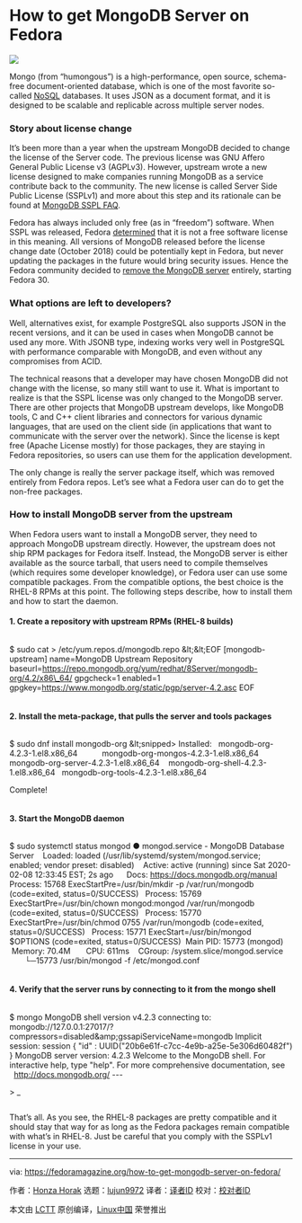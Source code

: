 [#]: collector: (lujun9972)
[#]: translator: (geekpi)
[#]: reviewer: ( )
[#]: publisher: ( )
[#]: url: ( )
[#]: subject: (How to get MongoDB Server on Fedora)
[#]: via: (https://fedoramagazine.org/how-to-get-mongodb-server-on-fedora/)
[#]: author: (Honza Horak https://fedoramagazine.org/author/hhorak/)

How to get MongoDB Server on Fedora
======

![][1]

Mongo (from “humongous”) is a high-performance, open source, schema-free document-oriented database, which is one of the most favorite so-called [NoSQL][2] databases. It uses JSON as a document format, and it is designed to be scalable and replicable across multiple server nodes.

### Story about license change

It’s been more than a year when the upstream MongoDB decided to change the license of the Server code. The previous license was GNU Affero General Public License v3 (AGPLv3). However, upstream wrote a new license designed to make companies running MongoDB as a service contribute back to the community. The new license is called Server Side Public License (SSPLv1) and more about this step and its rationale can be found at [MongoDB SSPL FAQ][3].

Fedora has always included only free (as in “freedom”) software. When SSPL was released, Fedora [determined][4] that it is not a free software license in this meaning. All versions of MongoDB released before the license change date (October 2018) could be potentially kept in Fedora, but never updating the packages in the future would bring security issues. Hence the Fedora community decided to [remove the MongoDB server][5] entirely, starting Fedora 30.

### What options are left to developers?

Well, alternatives exist, for example PostgreSQL also supports JSON in the recent versions, and it can be used in cases when MongoDB cannot be used any more. With JSONB type, indexing works very well in PostgreSQL with performance comparable with MongoDB, and even without any compromises from ACID.

The technical reasons that a developer may have chosen MongoDB did not change with the license, so many still want to use it. What is important to realize is that the SSPL license was only changed to the MongoDB server. There are other projects that MongoDB upstream develops, like MongoDB tools, C and C++ client libraries and connectors for various dynamic languages, that are used on the client side (in applications that want to communicate with the server over the network). Since the license is kept free (Apache License mostly) for those packages, they are staying in Fedora repositories, so users can use them for the application development.

The only change is really the server package itself, which was removed entirely from Fedora repos. Let’s see what a Fedora user can do to get the non-free packages.

### How to install MongoDB server from the upstream

When Fedora users want to install a MongoDB server, they need to approach MongoDB upstream directly. However, the upstream does not ship RPM packages for Fedora itself. Instead, the MongoDB server is either available as the source tarball, that users need to compile themselves (which requires some developer knowledge), or Fedora user can use some compatible packages. From the compatible options, the best choice is the RHEL-8 RPMs at this point. The following steps describe, how to install them and how to start the daemon.

#### 1\. Create a repository with upstream RPMs (RHEL-8 builds)
```

```

$ sudo cat &gt; /etc/yum.repos.d/mongodb.repo &amp;lt;&amp;lt;EOF
[mongodb-upstream]
name=MongoDB Upstream Repository
baseurl=<https://repo.mongodb.org/yum/redhat/8Server/mongodb-org/4.2/x86\_64/>
gpgcheck=1
enabled=1
gpgkey=<https://www.mongodb.org/static/pgp/server-4.2.asc>
EOF
```

```

#### 2\. Install the meta-package, that pulls the server and tools packages
```

```

$ sudo dnf install mongodb-org
&amp;lt;snipped&gt;
Installed:
  mongodb-org-4.2.3-1.el8.x86_64           mongodb-org-mongos-4.2.3-1.el8.x86_64  
  mongodb-org-server-4.2.3-1.el8.x86_64    mongodb-org-shell-4.2.3-1.el8.x86_64
  mongodb-org-tools-4.2.3-1.el8.x86_64          

Complete!
```

```

#### 3\. Start the MongoDB daemon
```

```

$ sudo systemctl status mongod
● mongod.service - MongoDB Database Server
   Loaded: loaded (/usr/lib/systemd/system/mongod.service; enabled; vendor preset: disabled)
   Active: active (running) since Sat 2020-02-08 12:33:45 EST; 2s ago
     Docs: <https://docs.mongodb.org/manual>
  Process: 15768 ExecStartPre=/usr/bin/mkdir -p /var/run/mongodb (code=exited, status=0/SUCCESS)
  Process: 15769 ExecStartPre=/usr/bin/chown mongod:mongod /var/run/mongodb (code=exited, status=0/SUCCESS)
  Process: 15770 ExecStartPre=/usr/bin/chmod 0755 /var/run/mongodb (code=exited, status=0/SUCCESS)
  Process: 15771 ExecStart=/usr/bin/mongod $OPTIONS (code=exited, status=0/SUCCESS)
 Main PID: 15773 (mongod)
   Memory: 70.4M
      CPU: 611ms
   CGroup: /system.slice/mongod.service
           └─15773 /usr/bin/mongod -f /etc/mongod.conf
```

```

#### 4\. Verify that the server runs by connecting to it from the mongo shell
```

```

$ mongo
MongoDB shell version v4.2.3
connecting to: mongodb://127.0.0.1:27017/?compressors=disabled&amp;amp;gssapiServiceName=mongodb
Implicit session: session { "id" : UUID("20b6e61f-c7cc-4e9b-a25e-5e306d60482f") }
MongoDB server version: 4.2.3
Welcome to the MongoDB shell.
For interactive help, type "help".
For more comprehensive documentation, see
    <http://docs.mongodb.org/>
\---

&gt; _
```

```

That’s all. As you see, the RHEL-8 packages are pretty compatible and it should stay that way for as long as the Fedora packages remain compatible with what’s in RHEL-8. Just be careful that you comply with the SSPLv1 license in your use.

--------------------------------------------------------------------------------

via: https://fedoramagazine.org/how-to-get-mongodb-server-on-fedora/

作者：[Honza Horak][a]
选题：[lujun9972][b]
译者：[译者ID](https://github.com/译者ID)
校对：[校对者ID](https://github.com/校对者ID)

本文由 [LCTT](https://github.com/LCTT/TranslateProject) 原创编译，[Linux中国](https://linux.cn/) 荣誉推出

[a]: https://fedoramagazine.org/author/hhorak/
[b]: https://github.com/lujun9972
[1]: https://fedoramagazine.org/wp-content/uploads/2020/02/mongodb-816x348.png
[2]: https://en.wikipedia.org/wiki/NoSQL
[3]: https://www.mongodb.com/licensing/server-side-public-license/faq
[4]: https://lists.fedoraproject.org/archives/list/legal@lists.fedoraproject.org/thread/IQIOBOGWJ247JGKX2WD6N27TZNZZNM6C/
[5]: https://fedoraproject.org/wiki/Changes/MongoDB_Removal
